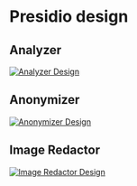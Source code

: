 # Presidio design

## Analyzer

[![Analyzer Design](assets/analyzer-design.png)](analyzer/index.md)

## Anonymizer

[![Anonymizer Design](assets/anonymizer-design.png)](anonymizer/index.md)

## Image Redactor

[![Image Redactor Design](assets/image-redactor-design.png)](image-redactor/index.md)
